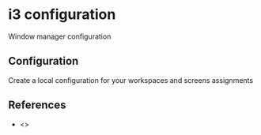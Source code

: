 # i3 configuration

Window manager configuration

## Configuration

Create a local configuration for your workspaces and screens assignments

## References

- <>

